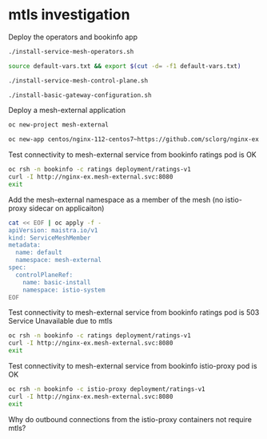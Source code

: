 # mtls investigation

Deploy the operators and bookinfo app

```sh
./install-service-mesh-operators.sh

source default-vars.txt && export $(cut -d= -f1 default-vars.txt)

./install-service-mesh-control-plane.sh

./install-basic-gateway-configuration.sh
```

Deploy a mesh-external application

```sh
oc new-project mesh-external

oc new-app centos/nginx-112-centos7~https://github.com/sclorg/nginx-ex -n mesh-external
```

Test connectivity to mesh-external service from bookinfo ratings pod is OK

```sh
oc rsh -n bookinfo -c ratings deployment/ratings-v1
curl -I http://nginx-ex.mesh-external.svc:8080
exit
```

Add the mesh-external namespace as a member of the mesh (no istio-proxy sidecar on applicaiton)

```sh
cat << EOF | oc apply -f -
apiVersion: maistra.io/v1
kind: ServiceMeshMember
metadata:
  name: default
  namespace: mesh-external
spec:
  controlPlaneRef:
    name: basic-install
    namespace: istio-system
EOF
```

Test connectivity to mesh-external service from bookinfo ratings pod is 503 Service Unavailable due to mtls

```sh
oc rsh -n bookinfo -c ratings deployment/ratings-v1
curl -I http://nginx-ex.mesh-external.svc:8080
exit
```

Test connectivity to mesh-external service from bookinfo istio-proxy pod is OK

```sh
oc rsh -n bookinfo -c istio-proxy deployment/ratings-v1
curl -I http://nginx-ex.mesh-external.svc:8080
exit
```

Why do outbound connections from the istio-proxy containers not require mtls?
